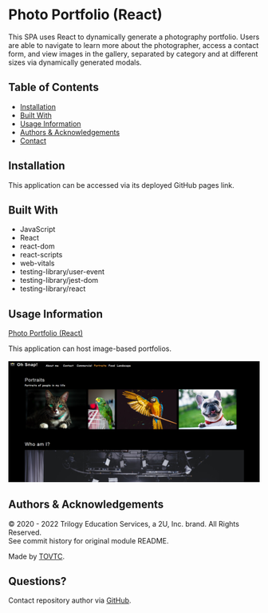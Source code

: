 
  # Photo Portfolio (React)
  
  This SPA uses React to dynamically generate a photography portfolio. Users are able to navigate to learn more about the photographer, access a contact form, and view images in the gallery, separated by category and at different sizes via dynamically generated modals.
  
  ## Table of Contents
  
  * [Installation](#installation)
  * [Built With](#built)
  * [Usage Information](#usage)
  * [Authors & Acknowledgements](#credits)  
  * [Contact](#questions)
  
  ## Installation<a name="installation"></a>
  This application can be accessed via its deployed GitHub pages link.
  
  ## Built With<a name="built"></a>
  * JavaScript
  * React
  * react-dom
  * react-scripts
  * web-vitals
  * testing-library/user-event
  * testing-library/jest-dom
  * testing-library/react

  ## Usage Information<a name="usage"></a>
  [Photo Portfolio (React)](https://tovtc.github.io/photo-portfolio-scscbc)</br>
    
  This application can host image-based portfolios.</br>
  </br>![Photo Portfolio (React)](photo-portfolio.png "Photo Portfolio (React)")</br>
  
  ## Authors & Acknowledgements<a name="credits"></a>
  
  © 2020 - 2022 Trilogy Education Services, a 2U, Inc. brand. All Rights Reserved.</br>
  See commit history for original module README.</br>
  
  Made by [TOVTC](https://github.com/TOVTC).

  ## Questions?<a name="questions"></a>
  Contact repository author via [GitHub](https://github.com/TOVTC).</br>
    